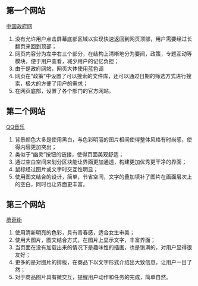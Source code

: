 ## 第一个网站
[中国政府网](http://www.gov.cn/index.htm)
1. 没有允许用户点击屏幕底部区域以实现快速返回到网页顶部，用户需要经过长翻页来回到顶部；
2. 网页内容分为左中右三个部分，在结构上清晰地分为要闻，政策，专题互动等模块，便于用户查看，减少用户的记忆负担；
3. 由于是政府网站，网页大体使用蓝色调
4. 网页在“政策”中设置了可以搜索的文件库，还可以通过日期的筛选方式进行搜索，极大的方便了用户的需求；
5. 在网页底部，设置了各个部门的官方网站。  
## 第二个网站
[QQ音乐](https://y.qq.com/)  
1. 背景颜色大多是使用黑白，与色彩明丽的图片相间使得整体风格有时尚感，使得内容更加突出；
2. 类似于“幽灵”按钮的链接，使得页面美观舒适；
3. 通过空白空间来划分区块能让界面更加通透，构建更加优秀更干净的界面；
4. 鼠标经过图片或文字时交互性明显；
5. 使用图文结合的设计，简单，节省空间，文字的叠加填补了图片在画面层次上的空白，同时也让界面更丰富。  
## 第三个网站  
[蘑菇街](http://www.mogujie.com/?f=baidusem_4uv5iimn1v&ptp=_qd._baidu____1043408.160.1.0)
1. 使用清新明亮的色彩，具有青春感，适合女生审美；
2. 使用大图片，图文结合方式，在图片上显示文字，丰富界面；
3. 当页面在没有加载出来的情况下是趣味性的插画，也是饱满的，对用户显得很友好；
4. 更多的是对图片的排版，在商品下以文字形式介绍出大致信息，让用户一目了然；
5. 对于商品图片具有微交互，提醒用户动作和任务的完成，简单自然。
